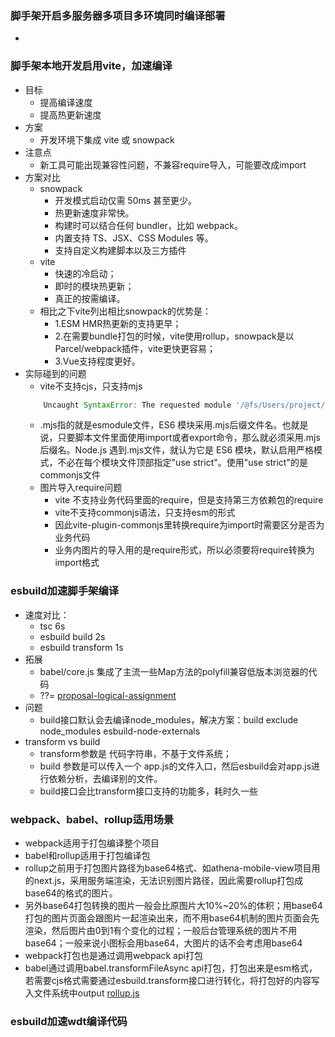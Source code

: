 ### 脚手架开启多服务器多项目多环境同时编译部署
- 

### 脚手架本地开发启用vite，加速编译
- 目标
    - 提高编译速度
    - 提高热更新速度
- 方案
    - 开发环境下集成 vite 或 snowpack
- 注意点
    - 新工具可能出现兼容性问题，不兼容require导入，可能要改成import
- 方案对比
    - snowpack
        - 开发模式启动仅需 50ms 甚至更少。
        - 热更新速度非常快。
        - 构建时可以结合任何 bundler，比如 webpack。
        - 内置支持 TS、JSX、CSS Modules 等。
        - 支持自定义构建脚本以及三方插件
    - vite
        - 快速的冷启动；
        - 即时的模块热更新；
        - 真正的按需编译。
    - 相比之下vite列出相比snowpack的优势是：
        - 1.ESM HMR热更新的支持更早；
        - 2.在需要bundle打包的时候，vite使用rollup，snowpack是以Parcel/webpack插件，vite更快更容易；
        - 3.Vue支持程度更好。
- 实际碰到的问题
    - vite不支持cjs，只支持mjs
    ```js
        Uncaught SyntaxError: The requested module '/@fs/Users/project/front-end/packages/react-material-ui/built/Button/index.js' does not provide an export named 'Button'
    ```
    - .mjs指的就是esmodule文件，ES6 模块采用.mjs后缀文件名。也就是说，只要脚本文件里面使用import或者export命令，那么就必须采用.mjs后缀名。Node.js 遇到.mjs文件，就认为它是 ES6 模块，默认启用严格模式，不必在每个模块文件顶部指定"use strict"。使用"use strict"的是commonjs文件
    - 图片导入require问题
        - vite 不支持业务代码里面的require，但是支持第三方依赖包的require
        - vite不支持commonjs语法，只支持esm的形式
        - 因此vite-plugin-commonjs里转换require为import时需要区分是否为业务代码
        - 业务内图片的导入用的是require形式，所以必须要将require转换为import格式
    
### esbuild加速脚手架编译
- 速度对比：
    - tsc 6s 
    - esbuild build 2s 
    - esbuild transform 1s 
- 拓展
    - babel/core.js 集成了主流一些Map方法的polyfill兼容低版本浏览器的代码
    - ??= [proposal-logical-assignment](https://github.com/tc39/proposal-logical-assignment)
- 问题
    - build接口默认会去编译node_modules，解决方案：build exclude node_modules esbuild-node-externals
- transform vs build
    - transform参数是 代码字符串，不基于文件系统；
    - build 参数是可以传入一个 app.js的文件入口，然后esbuild会对app.js进行依赖分析，去编译别的文件。
    - build接口会比transform接口支持的功能多，耗时久一些

### webpack、babel、rollup适用场景
- webpack适用于打包编译整个项目
- babel和rollup适用于打包编译包
- rollup之前用于打包图片路径为base64格式、如athena-mobile-view项目用的next.js，采用服务端渲染，无法识别图片路径，因此需要rollup打包成base64的格式的图片。
- 另外base64打包转换的图片一般会比原图片大10%~20%的体积；用base64打包的图片页面会跟图片一起渲染出来，而不用base64机制的图片页面会先渲染，然后图片由0到1有个变化的过程；一般后台管理系统的图片不用base64；一般来说小图标会用base64，大图片的话不会考虑用base64
- webpack打包也是通过调用webpack api打包
- babel通过调用babel.transformFileAsync api打包，打包出来是esm格式，若需要cjs格式需要通过esbuild.transform接口进行转化，将打包好的内容写入文件系统中output
[rollup.js](https://zhuanlan.zhihu.com/p/75717476)

### esbuild加速wdt编译代码
```js

```
